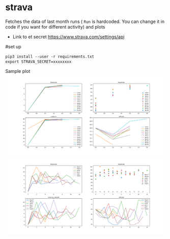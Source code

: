 # strava

Fetches the data of last month runs ( `Run` is hardcoded. You can change it in code if you want for different activity) and plots

* Link to et secret https://www.strava.com/settings/api

#set up
```
pip3 install --user -r requirements.txt 
export STRAVA_SECRET=xxxxxxxx
```

Sample plot
![Sample Run Plot](https://raw.githubusercontent.com/ac427/strava/main/example.png)
![Sample Ride Plot](https://raw.githubusercontent.com/ac427/strava/main/example_ride.png)

